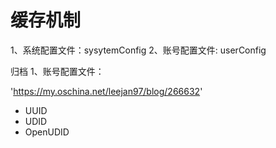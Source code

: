 
# 缓存机制

1、系统配置文件：sysytemConfig
2、账号配置文件: userConfig

归档
1、账号配置文件：

'https://my.oschina.net/leejan97/blog/266632'


- UUID
- UDID
- OpenUDID
